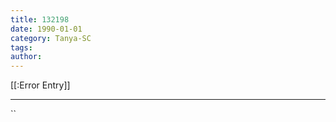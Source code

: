 ```yaml
---
title: 132198
date: 1990-01-01
category: Tanya-SC
tags: 
author: 
---
```


[[:Error Entry]]

---



``
